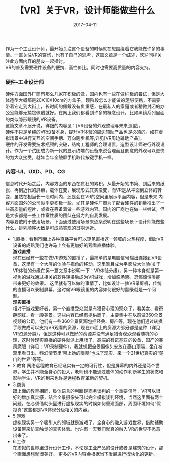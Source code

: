 ﻿---
layout: post
title:  "【VR】关于VR，设计师能做些什么"
date:   2017-04-11
desc: ""
categories: [vrar]
tags: [VR,AR]
icon: icon-html
---
作为一个工业设计师，最开始关注这个设备的时候就在想围绕着它我能做许多的事情。一直关注VR的咨询，也有了自己的思考，这篇文章是一个综述，欢迎同样关注此方面内容的朋友一起探讨。  
VR的普及需要硬件设备的便携、高性价比，同时也需要高质量的内容支持。  
###  硬件-工业设计师  

硬件方面国外厂商有那么几家在积极的做，国内也有一些在做积极的尝试，但是大体造型大概都是20X10X10cm的方盒子，现阶段怎么才能做的足够便携，不需要带着它走到大街上，长时间的佩戴没有负重感，在最私人的家庭或者稍微封闭的办公室能够无尴尬佩戴就好。在网上我们都看到许多的概念设计，比如黑镜系列里面的类似隐形眼镜的VR设备。   
这篇文章不展开说，详细的内容见：[VR设备的外观整理与未来造型]。   
硬件不只是单纯的VR设备本身，提升VR体验的周边辅助产品也是必须的。如在虚拟场景中进行交互的空间手柄、万向跑步机等,详见[VR周边辅助产品]。  
硬件的开发需要技术瓶颈的突破，结构工程师的合理设置，造型设计师进行外观设计。作为一个试图成为新一代的显示终端的设备来说合理而且创意的外观可以更快的为大众接受，就如当年全触屏手机取代按键手机一样。
### 内容-UI、UXD、PD、CG  
信息时代开始之后，内容方面的东西在疯狂的累积。从最开始的书简、到后来的纸张、再到近代的屏幕，载体在变，展现形式其实没变，而VR是从平面到立体的转变，虽然在相当长一段时间内，还是会在VR的空间里展示平面内容，但是未来
内容方面国外的公司似乎更积极一些，尤其是硬件厂商为了配合硬件的销量推出了一些高质量的短片，或者在筹备着做一些游戏内容。国内的厂商也在做一些尝试，但是大多都是一些工作室性质的团队在努力的自我发展。  
内容要依附于使用场景，下面通过使用场景来逐条说明在这些场景下设计师能做些什么，排列顺序大致是可成熟实现的日期远近。
-  1.直播：看到市面上各种直播平台可以窥见直播这一领域的火热程度，借助VR设备的成熟我们也许马上会有更加好的观看直播体验。  
**游戏直播**  
现在已经有一些在做VR游戏的直播了，最简单的是电脑信号输出连接到VR设备，这里有一个大屏的体验与视角的移动，这里暂且成为平面放大体验(关于VR体验的分级在另一篇文章中说明一下：VR体验分级)，另一种本身就是第一视角的游戏通过相关的软件转换后成为VR游戏，增加临场感，恐怖惊悚类能带来更好的效果。
这里就有可以做的事情了，比如设计一款VR录屏机，传统的直播可以录制屏幕，这时候VR眼镜里的内容如何很好的翻录就是一个问题。  
**现实直播**  
相对于游戏爱好者，另一个直播受众就是有猎奇心理的观众了，看美女、看奇葩网红、看一段美景。这些内容已经有提供商了，主要集中在以前做360全景视频的公司，他们有一些360全景资源包括经典、房产等，现在他们通过转换手段做成可以支持VR观看的资源，现在市面上的资源大部分都是这种（详见VR资源分类），但是这种可以做好的资源并没有满足猎奇观众观看随机的心理，这时候现实直播的硬件就派上用场了，高端的有诺基亚的设备、国产的暴风魔眼（详见：VR录制硬件），我就想把全景摄像头安放在泰山顶端，坐在被窝里看日出、科幻情节里'带上她的眼睛'也成了现实、来一个21世纪真实的“楚门的世界”等等。 
 - 2.教育   网络远程教育已经证实有一定的可行性，但是屏幕的内外还是两个世界，学生并不能全身心的投入，老师也不能通过肢体的动作判断学生的状态和影响学生，VR的到来也许是远程教育革新的契机。
 - 3.商务  
 跟上面的教育相同，肢体语言的判断是商务谈判的一个重要信号，VR可以很好的增加真实感，结合全景摄像头可以完全模拟谈判环境，当然这里面有两个问题，在必须借助头盔进行虚拟现实的时候如何重建面部，周围环境如何“假拟真”这些都是VR体现分级相关的内容。
 - 5.游戏  
虚拟现实另一个吸引人的领域就是游戏了，全身心的融入游戏世界，借助辅助设备带来仿真触觉的真实体验。也许有一天我们就真的融入VR的世界不愿意出来了。  
 - 6.工作  
在虚拟的世界里进行设计工作，不论是工业产品的设计或者是建筑的设计，那个画面想想就很美好。
   更多的VR内容会根据当下发展进行模块化的更新。



